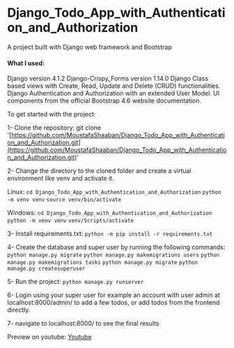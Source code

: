 # Django_Todo_App_with_Authentication_and_Authorization

A project built with Django web framework and Bootstrap

#### What I used:
Django version 4.1.2
Django-Crispy_Forms version 1.14.0
Django Class based views with Create, Read, Update and Delete (CRUD) functionalities.
Django Authentication and Authorization with an extended User Model.
UI components from the official Bootstrap 4.6 website documentation.


To get started with the project:

1- Clone the repository: git clone '[https://github.com/MoustafaShaaban/Django_Todo_App_with_Authentication_and_Authorization.git](https://github.com/MoustafaShaaban/Django_Todo_App_with_Authentication_and_Authorization.git)'

2- Change the directory to the cloned folder and create a virtual environment like venv and activate it.
  
  Linux:
  `cd Django_Todo_App_with_Authentication_and_Authorization`
  `python -m venv venv`
  `source venv/bin/activate`
  
  Windows:
  `cd Django_Todo_App_with_Authentication_and_Authorization`
  `python -m venv venv`
  `venv/Scripts/activate`
  
3- Install requirements.txt:
`python -m pip install -r requirements.txt`

4- Create the database and super user by running the following commands:
`python manage.py migrate`
`python manage.py makemigrations users`
`python manage.py makemigrations tasks`
`python manage.py migrate`
`python manage.py createsuperuser`

5- Run the project: 
`python manage.py runserver`

6- Login using your super user for example an account with user admin at localhost:8000/admin/ to add a few todos, or add todos from the frontend directly.

7- navigate to localhost:8000/ to see the final results

Preview on youtube: [Youtube](https://www.youtube.com/watch?v=3ieGGaWO_J8&list=PLtb0tG6zW4YtsyiseKOZ9DRwrPf6VjrPb&index=1)
